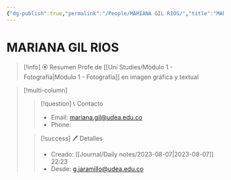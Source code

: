 ```yaml
---
{"dg-publish":true,"permalink":"/People/MARIANA GIL RIOS/","title":"MARIANA  GIL RIOS","tags":["NoteType/Person"],"updated":"2023-09-09T18:10:48.522-05:00"}
---
```



# MARIANA GIL RIOS

> [!info] 🏵️ Resumen
> Profe de [[Uni Studies/Módulo 1 - Fotografía\|Módulo 1 - Fotografía]] en imagen gráfica y textual

> [!multi-column]
> 
> > [!question] 📞 Contacto
> > - Email: mariana.gil@udea.edu.co 
> > - Phone:  
> 
> > [!success] 🖊️ Detalles
> > - Creado: [[Journal/Daily notes/2023-08-07\|2023-08-07]] 22:23
> > - Desde: g.jaramillo@udea.edu.co  
